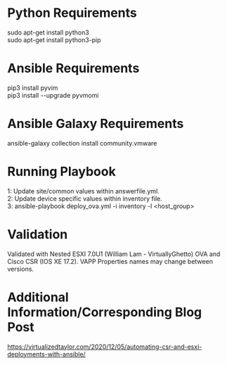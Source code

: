 # Python Requirements  
sudo apt-get install python3  
sudo apt-get install python3-pip  

# Ansible Requirements  
pip3 install pyvim  
pip3 install --upgrade pyvmomi  

# Ansible Galaxy Requirements  
ansible-galaxy collection install community.vmware  


# Running Playbook  
1: Update site/common values within answerfile.yml.  
2: Update device specific values within inventory file.  
3: ansible-playbook deploy_ova.yml -i inventory -l <host_group>  

# Validation
Validated with Nested ESXI 7.0U1 (William Lam - VirtuallyGhetto) OVA and Cisco CSR (IOS XE 17.2). VAPP Properties names may change between versions. 

# Additional Information/Corresponding Blog Post
https://virtualizedtaylor.com/2020/12/05/automating-csr-and-esxi-deployments-with-ansible/




